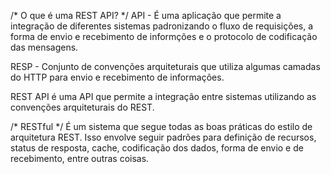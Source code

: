 /* O que é uma REST API? */
API - É uma aplicação que permite a integração de diferentes sistemas
padronizando o fluxo de requisições, a forma de envio e recebimento de informções e o protocolo
de codificação das mensagens.

RESP - Conjunto de convenções arquiteturais que utiliza algumas camadas do HTTP 
para envio e recebimento de informações.

REST API é uma API que permite a integração entre sistemas utilizando as convenções arquiteturais do REST.

/* RESTful */
É um sistema que segue todas as boas práticas do estilo de arquitetura REST.
Isso envolve seguir padrões para definição de recursos, status de resposta, cache, codificação dos dados,
forma de envio e de recebimento, entre outras coisas.